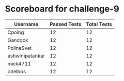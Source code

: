 # Scoreboard for challenge-9
| Username   | Passed Tests | Total Tests |
|------------|--------------|-------------|
| Cpoing | 12 | 12 |
| Gandook | 12 | 12 |
| PolinaSvet | 12 | 12 |
| ashwinipatankar | 12 | 12 |
| mick4711 | 12 | 12 |
| odelbos | 12 | 12 |
